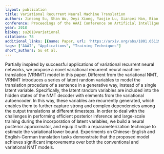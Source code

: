 ```yaml
---
layout: publication
title: Variational Recurrent Neural Machine Translation
authors: Jinsong Su, Shan Wu, Deyi Xiong, Yaojie Lu, Xianpei Han, Biao Zhang
conference: Proceedings of the AAAI Conference on Artificial Intelligence
year: 2018
bibkey: su2018variational
citations: 78
additional_links: [{name: Paper, url: 'https://arxiv.org/abs/1801.05119'}]
tags: ["AAAI", "Applications", "Training Techniques"]
short_authors: Su et al.
---
```

Partially inspired by successful applications of variational recurrent neural
networks, we propose a novel variational recurrent neural machine translation
(VRNMT) model in this paper. Different from the variational NMT, VRNMT
introduces a series of latent random variables to model the translation
procedure of a sentence in a generative way, instead of a single latent
variable. Specifically, the latent random variables are included into the
hidden states of the NMT decoder with elements from the variational
autoencoder. In this way, these variables are recurrently generated, which
enables them to further capture strong and complex dependencies among the
output translations at different timesteps. In order to deal with the
challenges in performing efficient posterior inference and large-scale training
during the incorporation of latent variables, we build a neural posterior
approximator, and equip it with a reparameterization technique to estimate the
variational lower bound. Experiments on Chinese-English and English-German
translation tasks demonstrate that the proposed model achieves significant
improvements over both the conventional and variational NMT models.